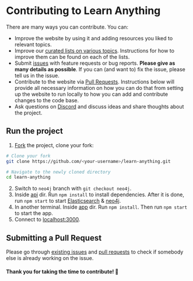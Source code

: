 # Contributing to Learn Anything
There are many ways you can contribute. You can:
- Improve the website by using it and adding resources you liked to relevant topics.
- Improve our [curated lists on various topics](https://github.com/learn-anything/curated-lists#readme). Instructions for how to improve them can be found on each of the lists.
- Submit [issues](../../issues/) with feature requests or bug reports. **Please give as many details as possible**. If you can (and want to) fix the issue, please tell us in the issue.
- Contribute to the website via [Pull Requests]([issues](../../pulls/)). Instructions below will provide all necessary information on how you can do that from setting up the website to run locally to how you can add and contribute changes to the code base.
- Ask questions on [Discord](https://discord.gg/KKYdWjt) and discuss ideas and share thoughts about the project.

## Run the project
1. [Fork](https://help.github.com/articles/fork-a-repo/) the project, clone your fork:

```Bash
# Clone your fork
git clone https://github.com/<your-username>/learn-anything.git

# Navigate to the newly cloned directory
cd learn-anything
```

2. Switch to `neo4j` branch with `git checkout neo4j`.
3. Inside [api](https://github.com/learn-anything/learn-anything/tree/neo4j/api) dir. Run `npm install` to install dependencies. After it is done, run `npm start` to start [Elasticsearch](https://www.elastic.co) & [neo4j](https://neo4j.com).
4. In another terminal. Inside [app](https://github.com/learn-anything/learn-anything/tree/neo4j/app) dir. Run `npm install`. Then run `npm start` to start the app.
5. Connect to [localhost:3000](http://localhost:3000).

<!-- ## Testing -->
<!-- TODO: make tests work -->
<!-- Also, make sure to run the tests before you commit your changes. Travis.

```
npm run test
```
 -->

## Submitting a Pull Request
Please go through [existing issues](../../issues/) and [pull requests](../../pulls/) to check if somebody else is already working on the issue.

#### Thank you for taking the time to contribute! 💜